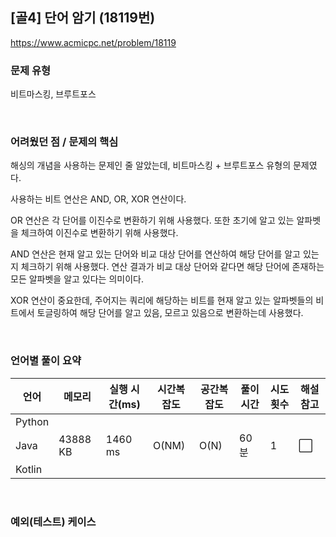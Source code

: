 ## [골4] 단어 암기 (18119번)

https://www.acmicpc.net/problem/18119

### 문제 유형

비트마스킹, 브루트포스

<br>

### 어려웠던 점 / 문제의 핵심

해싱의 개념을 사용하는 문제인 줄 알았는데, 비트마스킹 + 브루트포스 유형의 문제였다.

사용하는 비트 연산은 AND, OR, XOR 연산이다.

OR 연산은 각 단어를 이진수로 변환하기 위해 사용했다. 또한 초기에 알고 있는 알파벳을 체크하여 이진수로 변환하기 위해 사용했다.

AND 연산은 현재 알고 있는 단어와 비교 대상 단어를 연산하여 해당 단어를 알고 있는지 체크하기 위해 사용했다. 연산 결과가  비교 대상 단어와 같다면 해당 단어에 존재하는 모든 알파벳을 알고 있다는 의미이다.

XOR 연산이 중요한데, 주어지는 쿼리에 해당하는 비트를 현재 알고 있는 알파벳들의 비트에서 토글링하여 해당 단어를 알고 있음, 모르고 있음으로 변환하는데 사용했다.

<br>

### 언어별 풀이 요약

| 언어   | 메모리   | 실행 시간(ms) | 시간복잡도 | 공간복잡도 | 풀이 시간 | 시도 횟수 | 해설 참고            |
| ------ | -------- | ------------- | ---------- | ---------- | --------- | --------- | -------------------- |
| Python |          |               |            |            |           |           |                      |
| Java   | 43888 KB | 1460 ms       | O(NM)      | O(N)       | 60분      | 1         | :white_large_square: |
| Kotlin |          |               |            |            |           |           |                      |

<br>

### 예외(테스트) 케이스

```
```

